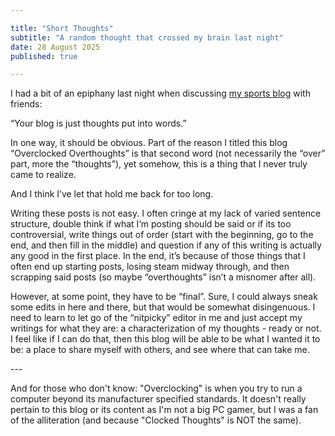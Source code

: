 ```yaml
---

title: "Short Thoughts"
subtitle: "A random thought that crossed my brain last night"
date: 28 August 2025
published: true

---
```


I had a bit of an epiphany last night when discussing <a href="http://sportventures.netlify.app" target="blank">my sports blog</a> with friends:

“Your blog is just thoughts put into words.”

In one way, it should be obvious. Part of the reason I titled this blog “Overclocked Overthoughts” is that second word (not necessarily the “over” part, more the “thoughts”), yet somehow, this is a thing that I never truly came to realize.

And I think I’ve let that hold me back for too long.

Writing these posts is not easy. I often cringe at my lack of varied sentence structure, double think if what I’m posting should be said or if its too controversial, write things out of order (start with the beginning, go to the end, and then fill in the middle) and question if any of this writing is actually any good in the first place. In the end, it’s because of those things that I often end up starting posts, losing steam midway through, and then scrapping said posts (so maybe “overthoughts” isn’t a misnomer after all).

However, at some point, they have to be “final”. Sure, I could always sneak some edits in here and there, but that would be somewhat disingenuous. I need to learn to let go of the “nitpicky” editor in me and just accept my writings for what they are: a characterization of my thoughts - ready or not. I feel like if I can do that, then this blog will be able to be what I wanted it to be: a place to share myself with others, and see where that can take me.

\---

And for those who don't know: "Overclocking" is when you try to run a computer beyond its manufacturer specified standards. It doesn't really pertain to this blog or its content as I'm not a big PC gamer, but I was a fan of the alliteration (and because "Clocked Thoughts" is NOT the same).